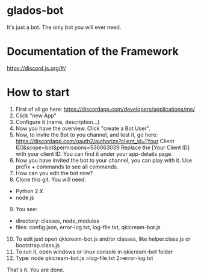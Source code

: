 # glados-bot
It's just a bot.  The only bot you will ever need.

# Documentation of the Framework
https://discord.js.org/#/

# How to start
1. First of all go here: https://discordapp.com/developers/applications/me/
2. Click "new App"
3. Configure it (name, description...)
4. Now you have the overview. Click "create a Bot User".
5. Now, to invite the Bot to you channel, and test it, go here: 
https://discordapp.com/oauth2/authorize?client_id=[Your Client ID]&scope=bot&permissions=536063039
Replace the [Your Client ID] with your client ID. You can find it under your app-details page.
6. Now you have invited the bot to your channel, you can play with it. Use prefix + commands to see all commands.
7. How can you edit the bot now?
8. Clone this git. You will need:
* Python 2.X
* node.js
9. You see: 
* directory: classes, node_modules
* files: config.json, error-log.txt, log-file.txt, qkicream-bot.js
10. To edit just open qkicream-bot.js and/or classes, like helper.class.js or bootstrap.class.js
11. To run it, open windows or linux console in qkicream-bot folder
12. Type: node qkicream-bot.js >log-file.txt 2>error-log.txt

That's it. You are done.

